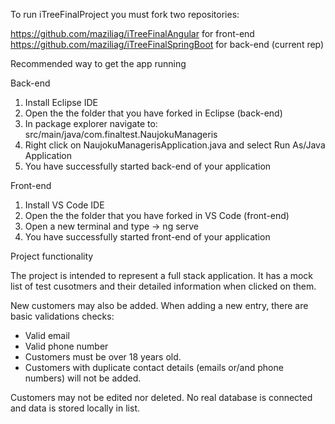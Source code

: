 To run iTreeFinalProject you must fork two repositories:

https://github.com/maziliag/iTreeFinalAngular       for front-end
https://github.com/maziliag/iTreeFinalSpringBoot    for back-end (current rep)


Recommended way to get the app running

Back-end
1. Install Eclipse IDE
2. Open the the folder that you have forked in Eclipse (back-end)
3. In package explorer navigate to:
   src/main/java/com.finaltest.NaujokuManageris
4. Right click on NaujokuManagerisApplication.java 
   and select Run As/Java Application
5. You have successfully started back-end of your application

Front-end
1. Install VS Code IDE
2. Open the the folder that you have forked in VS Code (front-end)
3. Open a new terminal and type -> ng serve
4. You have successfully started front-end of your application


Project functionality

The project is intended to represent a full stack application. It has a mock list of test cusotmers and their detailed information when clicked on them. 

New customers may also be added. When adding a new entry, there are basic validations checks:
- Valid email
- Valid phone number 
- Customers must be over 18 years old.
- Customers with duplicate contact details (emails or/and phone numbers) will not be added.

Customers may not be edited nor deleted. No real database is connected and data is stored locally in list.
